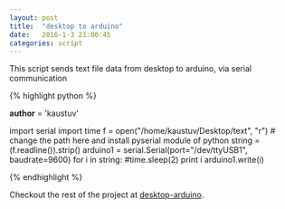 ```yaml
---
layout: post
title:  "desktop to arduino"
date:   2016-1-3 21:00:45
categories: script
---
```



This script sends text file data from desktop to arduino, via serial communication

{% highlight python %}

__author__ = 'kaustuv'

import serial
import time
f = open("/home/kaustuv/Desktop/text", "r") # change the path here and install pyserial module of python
string = (f.readline()).strip()
arduino1 = serial.Serial(port="/dev/ttyUSB1", baudrate=9600)
for i in string:
        #time.sleep(2)
        print i
        arduino1.write(i)

{% endhighlight %}

Checkout the rest of the project at [desktop-arduino][github].

[github]:    https://github.com/Vutsuak16/Braille/blob/master/Arduino.py